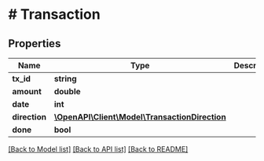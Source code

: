 # # Transaction

## Properties

Name | Type | Description | Notes
------------ | ------------- | ------------- | -------------
**tx_id** | **string** |  | [optional]
**amount** | **double** |  | [optional]
**date** | **int** |  | [optional]
**direction** | [**\OpenAPI\Client\Model\TransactionDirection**](TransactionDirection.md) |  | [optional]
**done** | **bool** |  | [optional]

[[Back to Model list]](../../README.md#models) [[Back to API list]](../../README.md#endpoints) [[Back to README]](../../README.md)
